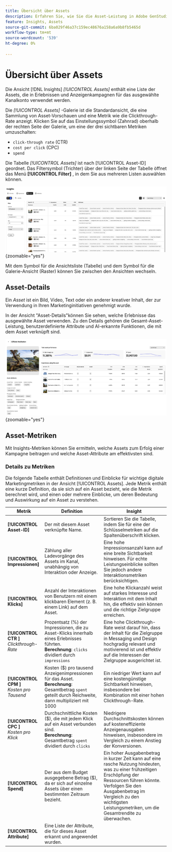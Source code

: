 ```yaml
---
title: Übersicht über Assets
description: Erfahren Sie, wie Sie die Asset-Leistung in Adobe GenStudio for Performance Marketing bewerten.
feature: Insights, Assets
source-git-commit: 6ba029f46a37c159ec48676a158a6a9b8fb5465d
workflow-type: tm+mt
source-wordcount: '539'
ht-degree: 0%

---
```


# Übersicht über Assets

Die Ansicht [!DNL Insights] _[!UICONTROL Assets]_ enthält eine Liste der Assets, die in Erlebnissen und Anzeigenkampagnen für das ausgewählte Kanalkonto verwendet werden.

Die _[!UICONTROL Assets]_ -Galerie ist die Standardansicht, die eine Sammlung von Asset-Vorschauen und eine Metrik wie die Clickthrough-Rate anzeigt. Klicken Sie auf das Einstellungssymbol (Zahnrad) oberhalb der rechten Seite der Galerie, um eine der drei sichtbaren Metriken umzuschalten:

- `click-through rate` (CTR)
- `cost per click` (CPC)
- `spend`

Die Tabelle _[!UICONTROL Assets]_ ist nach [!UICONTROL Asset-ID] geordnet. Das Filtersymbol (Trichter) über der linken Seite der Tabelle öffnet das Menü **[!UICONTROL Filter]** , in dem Sie aus mehreren Listen auswählen können.

![Assets-Filter und -Tabelle](/help/assets/insights-assets-filter.png){zoomable="yes"}

Mit dem Symbol für die Ansichtsliste (Tabelle) und dem Symbol für die Galerie-Ansicht (Raster) können Sie zwischen den Ansichten wechseln.

## Asset-Details

Ein _Asset_ ist ein Bild, Video, Text oder ein anderer kreativer Inhalt, der zur Verwendung in Ihren Marketinginitiativen genehmigt wurde.

In der Ansicht &quot;Asset-Details&quot;können Sie sehen, welche Erlebnisse das ausgewählte Asset verwenden. Zu den Details gehören die Gesamt-Asset-Leistung, benutzerdefinierte Attribute und AI-erkannte Funktionen, die mit dem Asset verknüpft sind.

![Asset-Details](/help/assets/insights-asset-details.png){zoomable="yes"}

## Asset-Metriken

Mit Insights-Metriken können Sie ermitteln, welche Assets zum Erfolg einer Kampagne beitragen und welche Asset-Attribute am effektivsten sind.

### Details zu Metriken

Die folgende Tabelle enthält Definitionen und Einblicke für wichtige digitale Marketingmetriken in der Ansicht [!UICONTROL Assets]. Jede Metrik enthält eine kurze Definition, da sie sich auf ein Asset bezieht, wie die Metrik berechnet wird, und einen oder mehrere Einblicke, um deren Bedeutung und Auswirkung auf ein Asset zu verstehen.

| Metrik | Definition | Insight |
| ---------------------- | ----------------------------- | -------------------------------- |
| **[!UICONTROL Asset-ID]** | Der mit diesem Asset verknüpfte Name. | Sortieren Sie die Tabelle, indem Sie für eine der Schlüsselmetriken auf die Spaltenüberschrift klicken. |
| **[!UICONTROL Impressionen]** | Zählung aller Ladevorgänge des Assets im Kanal, unabhängig von Interaktion oder Anzeige. | Eine hohe Impressionsanzahl kann auf eine breite Sichtbarkeit hinweisen. Für echte Leistungseinblicke sollten Sie jedoch andere Interaktionsmetriken berücksichtigen. |
| **[!UICONTROL Klicks]** | Anzahl der Interaktionen von Benutzern mit einem klickbaren Element (z. B. einem Link) auf dem Asset. | Eine hohe Klickanzahl weist auf starkes Interesse und Interaktion mit dem Inhalt hin, die effektiv sein können und die richtige Zielgruppe erreichen. |
| **[!UICONTROL CTR ]**<br>_Clickthrough-Rate_ | Prozentsatz (%) der Impressionen, die zu Asset-Klicks innerhalb eines Erlebnisses führten.<br>**Berechnung**: `clicks` dividiert durch `impressions` | Eine hohe Clickthrough-Rate weist darauf hin, dass der Inhalt für die Zielgruppe in Messaging und Design hochgradig relevant und motivierend ist und effektiv auf die Interessen der Zielgruppe ausgerichtet ist. |
| **[!UICONTROL CPM ]**<br>_Kosten pro Tausend_ | Kosten ($) pro tausend Anzeigenimpressionen für das Asset.<br>**Berechnung**: Gesamtbetrag `spent` geteilt durch Reichweite, dann multipliziert mit 1000 | Ein niedriger Wert kann auf eine kostengünstige Sichtbarkeit hinweisen, insbesondere bei Kombination mit einer hohen Clickthrough-Rate. |
| **[!UICONTROL CPC ]**<br>_Kosten pro Klick_ | Durchschnittliche Kosten ($), die mit jedem Klick auf ein Asset verbunden sind.<br>**Berechnung**: Gesamtbetrag `spent` dividiert durch `clicks` | Niedrigere Durchschnittskosten können auf kosteneffiziente Anzeigenausgaben hinweisen, insbesondere im Vergleich zu einem Anstieg der Konversionen. |
| **[!UICONTROL Spend]** | Der aus dem Budget ausgegebene Betrag ($), da er sich auf einzelne Assets über einen bestimmten Zeitraum bezieht. | Ein hoher Ausgabenbetrag in kurzer Zeit kann auf eine rasche Nutzung hindeuten, was zu einer frühzeitigen Erschöpfung der Ressourcen führen könnte. Verfolgen Sie den Ausgabenbetrag im Vergleich zu den wichtigsten Leistungsmetriken, um die Gesamtrendite zu überwachen. |
| **[!UICONTROL Attribute]** | Eine Liste der Attribute, die für dieses Asset erkannt und angewendet wurden. | |
